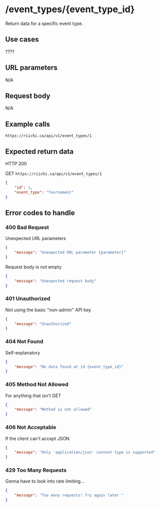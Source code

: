 # /event_types/{event_type_id}
Return data for a specific event type.

## Use cases
????

## URL parameters
N/A

## Request body
N/A

## Example calls
`https://riichi.ca/api/v1/event_types/1`

## Expected return data
HTTP 200

GET `https://riichi.ca/api/v1/event_types/1`
```json
{
	"id": 1,
	"event_type": "Tournament"
}
```

## Error codes to handle

### 400 Bad Request
Unexpected URL parameters
```json
{
	"message": "Unexpected URL parameter {parameter}"
}
```

Request body is not empty
```json
{
	"message": "Unexpected request body"
}
```

### 401 Unauthorized
Not using the basic "non-admin" API key
```json
{
	"message": "Unauthorized"
}
```

### 404 Not Found
Self-explanatory
```json
{
	"message": "No data found at id {event_type_id}"
}
```

### 405 Method Not Allowed
For anything that isn't GET
```json
{
	"message": "Method is not allowed"
}
```

### 406 Not Acceptable
If the client can't accept JSON
```json
{
	"message": "Only 'application/json' content type is supported"
}
```

### 429 Too Many Requests
Gonna have to look into rate limiting...
```json
{
	"message": "Too many requests! Try again later."
}
```